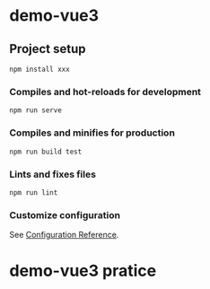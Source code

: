 # demo-vue3

## Project setup

```
npm install xxx
```

### Compiles and hot-reloads for development

```
npm run serve
```

### Compiles and minifies for production

```
npm run build test
```

### Lints and fixes files

```
npm run lint
```

### Customize configuration

See [Configuration Reference](https://cli.vuejs.org/config/).

# demo-vue3 pratice
